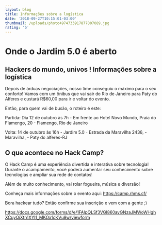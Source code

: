 ```yaml
---
layout: blog
title: Informações sobre a logística
date: '2018-09-27T10:15:01-03:00'
thumbnail: /uploads/photo4974733917877807089.jpg
rating: '5'
---
```

# Onde o Jardim 5.0 é aberto

## Hackers do mundo, univos ! Informações sobre a logística

Depois de árduas negociações, nosso time conseguiu o máximo para o seu conforto! Vamos com um  ônibus que vai sair do Rio de Janeiro para Paty do Alferes e custará R$60,00 para ir e voltar do evento.  

Então, para quem vai de busão, o roteiro é este:

Partida: Dia 12 de outubro às 7h - Em frente ao Hotel Novo Mundo, Praia do Flamengo, 20 - Flamengo, Rio de Janeiro  

Volta: 14 de outubro às 16h - Jardim 5.0 - Estrada da Maravilha 2438, - Maravilha, - Paty do alferes-RJ

## O que acontece no Hack Camp?

O Hack Camp é uma experiência divertida e interativa sobre tecnologia! Durante o acampamento, você poderá aumentar seu conhecimento sobre tecnologias e ampliar sua rede de contatos!

Além de muito conhecimento, vai rolar fogueira, música e diversão!

Conheça mais informações sobre o evento aqui: <https://camp.rhms.cf/>

Bora hackear tudo? Então confirme sua inscrição e vem com a gente ;)

<https://docs.google.com/forms/d/e/1FAIpQLSf3VGl860avGNzaJMWoWHghXCuyQjXtn1XYI1_MKOx1cKVu8w/viewform>
